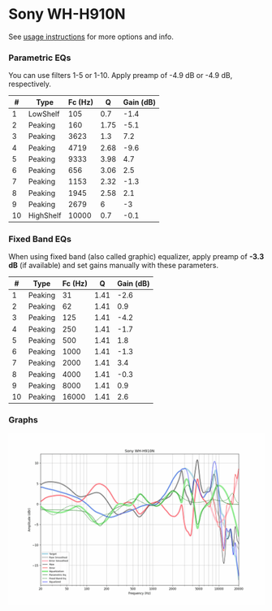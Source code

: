 # Sony WH-H910N
See [usage instructions](https://github.com/jaakkopasanen/AutoEq#usage) for more options and info.

### Parametric EQs
You can use filters 1-5 or 1-10. Apply preamp of -4.9 dB or -4.9 dB, respectively.

|   # | Type      |   Fc (Hz) |    Q |   Gain (dB) |
|-----|-----------|-----------|------|-------------|
|   1 | LowShelf  |       105 | 0.7  |        -1.4 |
|   2 | Peaking   |       160 | 1.75 |        -5.1 |
|   3 | Peaking   |      3623 | 1.3  |         7.2 |
|   4 | Peaking   |      4719 | 2.68 |        -9.6 |
|   5 | Peaking   |      9333 | 3.98 |         4.7 |
|   6 | Peaking   |       656 | 3.06 |         2.5 |
|   7 | Peaking   |      1153 | 2.32 |        -1.3 |
|   8 | Peaking   |      1945 | 2.58 |         2.1 |
|   9 | Peaking   |      2679 | 6    |        -3   |
|  10 | HighShelf |     10000 | 0.7  |        -0.1 |

### Fixed Band EQs
When using fixed band (also called graphic) equalizer, apply preamp of **-3.3 dB** (if available) and set gains manually with these parameters.

|   # | Type    |   Fc (Hz) |    Q |   Gain (dB) |
|-----|---------|-----------|------|-------------|
|   1 | Peaking |        31 | 1.41 |        -2.6 |
|   2 | Peaking |        62 | 1.41 |         0.9 |
|   3 | Peaking |       125 | 1.41 |        -4.2 |
|   4 | Peaking |       250 | 1.41 |        -1.7 |
|   5 | Peaking |       500 | 1.41 |         1.8 |
|   6 | Peaking |      1000 | 1.41 |        -1.3 |
|   7 | Peaking |      2000 | 1.41 |         3.4 |
|   8 | Peaking |      4000 | 1.41 |        -0.3 |
|   9 | Peaking |      8000 | 1.41 |         0.9 |
|  10 | Peaking |     16000 | 1.41 |         2.6 |

### Graphs
![](./Sony%20WH-H910N.png)

